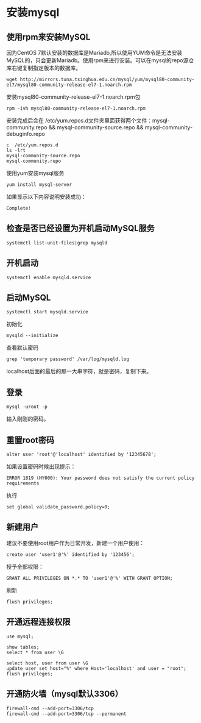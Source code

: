 # 安装mysql

## 使用rpm来安装MySQL

因为CentOS 7默认安装的数据库是Mariadb,所以使用YUM命令是无法安装MySQL的，只会更新Mariadb。使用rpm来进行安装。可以在mysql的repo源仓库右键复制指定版本的数据库。  

	wget http://mirrors.tuna.tsinghua.edu.cn/mysql/yum/mysql80-community-el7/mysql80-community-release-el7-1.noarch.rpm

安装mysql80-community-release-el7-1.noarch.rpm包  

	rpm -ivh mysql80-community-release-el7-1.noarch.rpm
	
安装完成后会在 /etc/yum.repos.d文件夹里面获得两个文件：mysql-community.repo && mysql-community-source.repo && mysql-community-debuginfo.repo  
	
	c  /etc/yum.repos.d
	ls -lrt
	mysql-community-source.repo
	mysql-community.repo
	
使用yum安装mysql服务  

	yum install mysql-server

如果显示以下内容说明安装成功：  

	Complete!

## 检查是否已经设置为开机启动MySQL服务

	systemctl list-unit-files|grep mysqld

## 开机启动

	systemctl enable mysqld.service

## 启动MySQL

	systemctl start mysqld.service

初始化  

	mysqld --initialize

查看默认密码  

	grep 'temporary password' /var/log/mysqld.log

localhost后面的最后的那一大串字符，就是密码，复制下来。  

## 登录

	mysql -uroot -p

输入刚刚的密码。  

## 重置root密码

	alter user 'root'@'localhost' identified by '12345678';

如果设置密码时候出现提示：  

	ERROR 1819 (HY000): Your password does not satisfy the current policy requirements

执行  
	
	set global validate_password.policy=0;

## 新建用户

建议不要使用root用户作为日常开发，新建一个用户使用：
	
	create user 'user1'@'%' identified by '123456';

授予全部权限：  

	GRANT ALL PRIVILEGES ON *.* TO 'user1'@'%' WITH GRANT OPTION;

刷新  

	flush privileges;

## 开通远程连接权限

	use mysql;

	show tables;
	select * from user \G

	select host, user from user \G
	update user set host="%" where Host='localhost' and user = "root";
	flush privileges;

## 开通防火墙（mysql默认3306）
	
	firewall-cmd --add-port=3306/tcp
	firewall-cmd --add-port=3306/tcp --permanent
